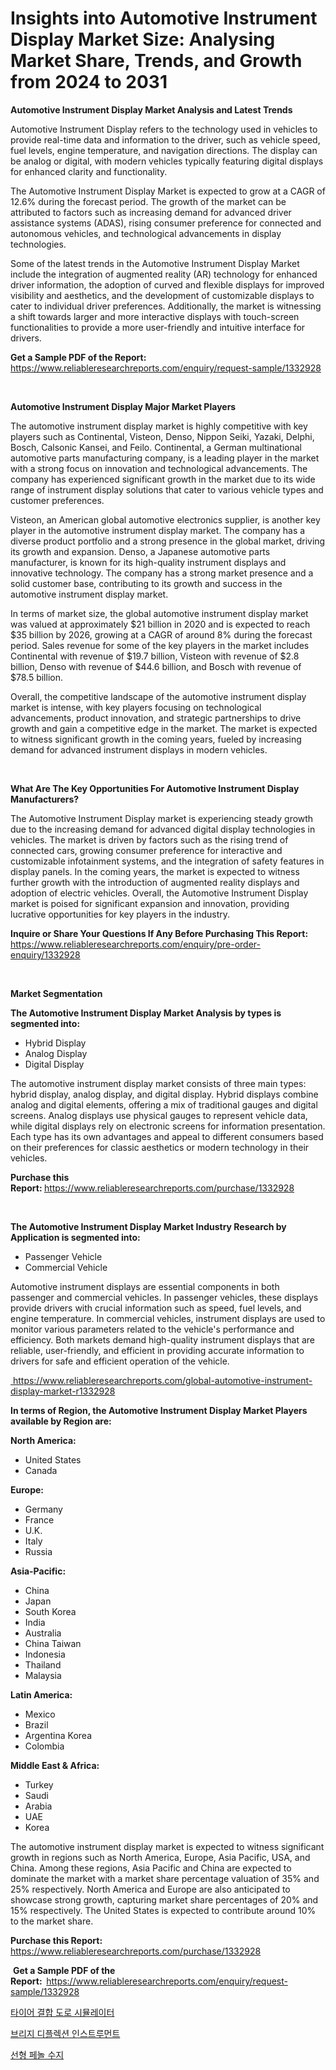 <p><h1>Insights into Automotive Instrument Display Market Size: Analysing Market Share, Trends, and Growth from 2024 to 2031</h1></p><p><strong>Automotive Instrument Display Market Analysis and Latest Trends</strong></p>
<p><p>Automotive Instrument Display refers to the technology used in vehicles to provide real-time data and information to the driver, such as vehicle speed, fuel levels, engine temperature, and navigation directions. The display can be analog or digital, with modern vehicles typically featuring digital displays for enhanced clarity and functionality. </p><p>The Automotive Instrument Display Market is expected to grow at a CAGR of 12.6% during the forecast period. The growth of the market can be attributed to factors such as increasing demand for advanced driver assistance systems (ADAS), rising consumer preference for connected and autonomous vehicles, and technological advancements in display technologies. </p><p>Some of the latest trends in the Automotive Instrument Display Market include the integration of augmented reality (AR) technology for enhanced driver information, the adoption of curved and flexible displays for improved visibility and aesthetics, and the development of customizable displays to cater to individual driver preferences. Additionally, the market is witnessing a shift towards larger and more interactive displays with touch-screen functionalities to provide a more user-friendly and intuitive interface for drivers.</p></p>
<p><strong>Get a Sample PDF of the Report:&nbsp;</strong> <a href="https://www.reliableresearchreports.com/enquiry/request-sample/1332928">https://www.reliableresearchreports.com/enquiry/request-sample/1332928</a></p>
<p>&nbsp;</p>
<p><strong>Automotive Instrument Display Major Market Players</strong></p>
<p><p>The automotive instrument display market is highly competitive with key players such as Continental, Visteon, Denso, Nippon Seiki, Yazaki, Delphi, Bosch, Calsonic Kansei, and Feilo. Continental, a German multinational automotive parts manufacturing company, is a leading player in the market with a strong focus on innovation and technological advancements. The company has experienced significant growth in the market due to its wide range of instrument display solutions that cater to various vehicle types and customer preferences. </p><p>Visteon, an American global automotive electronics supplier, is another key player in the automotive instrument display market. The company has a diverse product portfolio and a strong presence in the global market, driving its growth and expansion. Denso, a Japanese automotive parts manufacturer, is known for its high-quality instrument displays and innovative technology. The company has a strong market presence and a solid customer base, contributing to its growth and success in the automotive instrument display market.</p><p>In terms of market size, the global automotive instrument display market was valued at approximately $21 billion in 2020 and is expected to reach $35 billion by 2026, growing at a CAGR of around 8% during the forecast period. Sales revenue for some of the key players in the market includes Continental with revenue of $19.7 billion, Visteon with revenue of $2.8 billion, Denso with revenue of $44.6 billion, and Bosch with revenue of $78.5 billion.</p><p>Overall, the competitive landscape of the automotive instrument display market is intense, with key players focusing on technological advancements, product innovation, and strategic partnerships to drive growth and gain a competitive edge in the market. The market is expected to witness significant growth in the coming years, fueled by increasing demand for advanced instrument displays in modern vehicles.</p></p>
<p>&nbsp;</p>
<p><strong>What Are The Key Opportunities For Automotive Instrument Display Manufacturers?</strong></p>
<p><p>The Automotive Instrument Display market is experiencing steady growth due to the increasing demand for advanced digital display technologies in vehicles. The market is driven by factors such as the rising trend of connected cars, growing consumer preference for interactive and customizable infotainment systems, and the integration of safety features in display panels. In the coming years, the market is expected to witness further growth with the introduction of augmented reality displays and adoption of electric vehicles. Overall, the Automotive Instrument Display market is poised for significant expansion and innovation, providing lucrative opportunities for key players in the industry.</p></p>
<p><strong>Inquire or Share Your Questions If Any Before Purchasing This Report:</strong> <a href="https://www.reliableresearchreports.com/enquiry/pre-order-enquiry/1332928">https://www.reliableresearchreports.com/enquiry/pre-order-enquiry/1332928</a></p>
<p>&nbsp;</p>
<p><strong>Market Segmentation</strong></p>
<p><strong>The Automotive Instrument Display Market Analysis by types is segmented into:</strong></p>
<p><ul><li>Hybrid Display</li><li>Analog Display</li><li>Digital Display</li></ul></p>
<p><p>The automotive instrument display market consists of three main types: hybrid display, analog display, and digital display. Hybrid displays combine analog and digital elements, offering a mix of traditional gauges and digital screens. Analog displays use physical gauges to represent vehicle data, while digital displays rely on electronic screens for information presentation. Each type has its own advantages and appeal to different consumers based on their preferences for classic aesthetics or modern technology in their vehicles.</p></p>
<p><strong>Purchase this Report:&nbsp;</strong><a href="https://www.reliableresearchreports.com/purchase/1332928">https://www.reliableresearchreports.com/purchase/1332928</a></p>
<p>&nbsp;</p>
<p><strong>The Automotive Instrument Display Market Industry Research by Application is segmented into:</strong></p>
<p><ul><li>Passenger Vehicle</li><li>Commercial Vehicle</li></ul></p>
<p><p>Automotive instrument displays are essential components in both passenger and commercial vehicles. In passenger vehicles, these displays provide drivers with crucial information such as speed, fuel levels, and engine temperature. In commercial vehicles, instrument displays are used to monitor various parameters related to the vehicle's performance and efficiency. Both markets demand high-quality instrument displays that are reliable, user-friendly, and efficient in providing accurate information to drivers for safe and efficient operation of the vehicle.</p></p>
<p><a href="https://www.reliableresearchreports.com/global-automotive-instrument-display-market-r1332928">&nbsp;https://www.reliableresearchreports.com/global-automotive-instrument-display-market-r1332928</a></p>
<p><strong>In terms of Region, the Automotive Instrument Display Market Players available by Region are:</strong></p>
<p>
    <p> <strong> North America: </strong>
        <ul>
            <li>United States</li>
            <li>Canada</li>
        </ul>
        </p> 
    <p> <strong> Europe: </strong>
        <ul>
            <li>Germany</li>
            <li>France</li>
            <li>U.K.</li>
            <li>Italy</li>
            <li>Russia</li>
        </ul>
        </p> 
    <p> <strong> Asia-Pacific: </strong>
        <ul>
            <li>China</li>
            <li>Japan</li>
            <li>South Korea</li>
            <li>India</li>
            <li>Australia</li>
            <li>China Taiwan</li>
            <li>Indonesia</li>
            <li>Thailand</li>
            <li>Malaysia</li>
        </ul>
        </p> 
    <p> <strong> Latin America: </strong>
        <ul>
            <li>Mexico</li>
            <li>Brazil</li>
            <li>Argentina Korea</li>
            <li>Colombia</li>
        </ul>
        </p> 
    <p> <strong> Middle East & Africa: </strong>
        <ul>
            <li>Turkey</li>
            <li>Saudi</li>
            <li>Arabia</li>
            <li>UAE</li>
            <li>Korea</li>
        </ul>
    </p>
    </p>
<p><p>The automotive instrument display market is expected to witness significant growth in regions such as North America, Europe, Asia Pacific, USA, and China. Among these regions, Asia Pacific and China are expected to dominate the market with a market share percentage valuation of 35% and 25% respectively. North America and Europe are also anticipated to showcase strong growth, capturing market share percentages of 20% and 15% respectively. The United States is expected to contribute around 10% to the market share.</p></p>
<p><strong>Purchase this Report: </strong><a href="https://www.reliableresearchreports.com/purchase/1332928">https://www.reliableresearchreports.com/purchase/1332928</a></p>
<p>&nbsp;<strong>Get a Sample PDF of the Report:&nbsp;&nbsp;</strong><a href="https://www.reliableresearchreports.com/enquiry/request-sample/1332928">https://www.reliableresearchreports.com/enquiry/request-sample/1332928</a></p>
<p><strong></strong></p>
<p><p><a href="https://github.com/wallacBahrtyinger567686/Market-Research-Report-List-2/blob/main/961295492570.md">타이어 결합 도로 시뮬레이터</a></p><p><a href="https://github.com/AidenReinger/Market-Research-Report-List-1/blob/main/111203792571.md">브리지 디플렉션 인스트루먼트</a></p><p><a href="https://github.com/WilburKihn5676/Market-Research-Report-List-2/blob/main/933716692569.md">선형 페놀 수지</a></p></p>